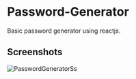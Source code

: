 # Password-Generator

Basic password generator using reactjs.

## Screenshots

![PasswordGeneratorSs](https://github.com/NickeyNb/password-generator/assets/110400673/bd034a27-6f07-4067-b8bc-0c97ce8491d7)
